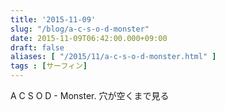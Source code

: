 ```yaml
---
title: '2015-11-09'
slug: "/blog/a-c-s-o-d-monster"
date: 2015-11-09T06:42:00.000+09:00
draft: false
aliases: [ "/2015/11/a-c-s-o-d-monster.html" ]
tags : [サーフィン]
---
```


  
A C S O D - Monster. 穴が空くまで見る
